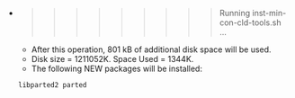 * >>>>>>>>> Running inst-min-con-cld-tools.sh ...
  * After this operation, 801 kB of additional disk space will be used.
  * Disk size = 1211052K. Space Used = 1344K.
  * The following NEW packages will be installed:
  ```bash
  libparted2 parted
  ```
